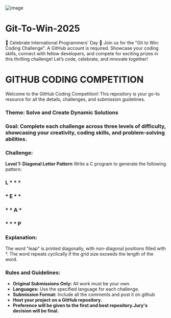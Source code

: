 ![image](https://github.com/user-attachments/assets/c941a2f9-c074-423a-bccf-3de2eae3e02e)
# Git-To-Win-2025
🎉 Celebrate International Programmers' Day 🎉 Join us for the "Git to Win: Coding Challenge". A GitHub account is required. Showcase your coding skills, connect with fellow developers, and compete for exciting prizes in this thrilling challenge!  Let’s code, celebrate, and innovate together!
# GITHUB CODING COMPETITION

Welcome to the GitHub Coding Competition! This repository is your go-to resource for all the details, challenges, and submission guidelines.

### Theme: Solve and Create Dynamic Solutions
### Goal: Complete each challenge across three levels of difficulty, showcasing your creativity, coding skills, and problem-solving abilities.

### Challenge:  
**Level 1: Diagonal Letter Pattern**
Write a C program to generate the following pattern:

   ### L * * *
   ### * E * * 
   ### * * A *
   ### * * * P      
### Explanation:
The word "leap" is printed diagonally, with non-diagonal positions filled with *.
The word repeats cyclically if the grid size exceeds the length of the word.

### Rules and Guidelines:

- **Original Submissions Only:** All work must be your own.
- **Languages:** Use the specified language for each challenge.
- **Submission Format:** Include all the comments and post it on github
- **Host your project on a GitHub repository.**  
- **Preference will be given to the first and best repository.Jury's decision will be final.**





